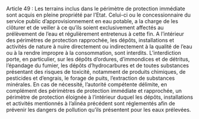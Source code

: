 Article 49 : Les terrains inclus dans le périmètre de protection immédiate sont acquis en pleine propriété par l’Etat. Celui-ci ou le concessionnaire du service public d’approvisionnement en eau potable, a la charge de les clôturer et de veiller à ce qu’ils soient exclusivement affectés au prélèvement de l’eau et régulièrement entretenus à cette fin.
A l’intérieur des périmètres de protection rapprochée, les dépôts, installations et activités de nature à nuire directement ou indirectement à la qualité de l’eau ou à la rendre impropre à la consommation, sont interdits.
L’interdiction porte, en particulier, sur les dépôts d’ordures, d’immondices et de détritus, l’épandage du fumier, les dépôts d’hydrocarbures et de toutes substances présentant des risques de toxicité, notamment de produits chimiques, de pesticides et d’engrais, le forage de puits, l’extraction de substances minérales.
En cas de nécessité, l’autorité compétente délimite, en complément des périmètres de protection immédiate et rapprochée, un périmètre de protection éloignée à l’intérieur duquel les dépôts, installations et activités mentionnés à l’alinéa précédent sont réglementés afin de prévenir les dangers de pollution qu’ils présentent pour les eaux prélevées.